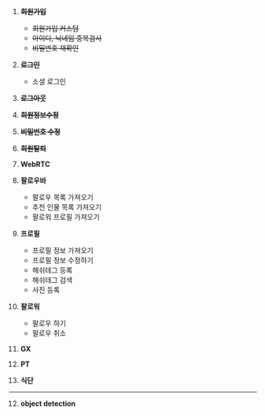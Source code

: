 1. **~~회원가입~~**

   - ~~회원가입 커스텀~~
   - ~~아이디, 닉네임 중복검사~~
   - ~~비밀번호 재확인~~
2. **~~로그인~~**
   - 소셜 로그인
3. **~~로그아웃~~**

4. **~~회원정보수정~~**

5. **~~비밀번호 수정~~**

6. **~~회원탈퇴~~**

7.  **WebRTC**

8. **팔로우바**

   - 팔로우 목록 가져오기 
   - 추천 인물 목록 가져오기
   - 팔로워 프로필 가져오기
8. **프로필**

   - 프로필 정보 가져오기
   - 프로필 정보 수정하기
   - 해쉬테그 등록
   - 해쉬테그 검색
   - 사진 등록
9. **팔로워**

   - 팔로우 하기
   - 팔로우 취소
10. **GX**
11. **PT**
12. **식단**

----------------------------------------------
12. **object detection**